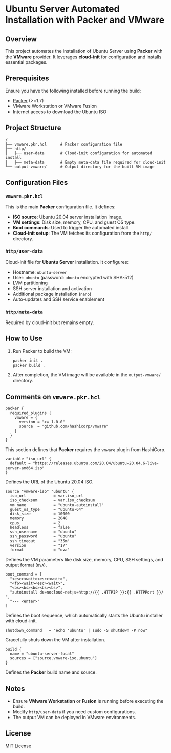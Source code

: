# Ubuntu Server Automated Installation with Packer and VMware

## Overview
This project automates the installation of Ubuntu Server using **Packer** with the **VMware** provider. It leverages **cloud-init** for configuration and installs essential packages.

## Prerequisites
Ensure you have the following installed before running the build:
- [Packer](https://developer.hashicorp.com/packer) (>=1.7)
- VMware Workstation or VMware Fusion
- Internet access to download the Ubuntu ISO

## Project Structure
```
/
├── vmware.pkr.hcl      # Packer configuration file
├── http/
│   ├── user-data       # Cloud-init configuration for automated install
│   ├── meta-data       # Empty meta-data file required for cloud-init
└── output-vmware/      # Output directory for the built VM image
```

## Configuration Files
### `vmware.pkr.hcl`
This is the main **Packer** configuration file. It defines:
- **ISO source**: Ubuntu 20.04 server installation image.
- **VM settings**: Disk size, memory, CPU, and guest OS type.
- **Boot commands**: Used to trigger the automated install.
- **Cloud-init setup**: The VM fetches its configuration from the `http/` directory.

### `http/user-data`
Cloud-init file for **Ubuntu Server** installation. It configures:
- Hostname: `ubuntu-server`
- User: `ubuntu` (password: `ubuntu` encrypted with SHA-512)
- LVM partitioning
- SSH server installation and activation
- Additional package installation (`nano`)
- Auto-updates and SSH service enablement

### `http/meta-data`
Required by cloud-init but remains empty.

## How to Use
1. Run Packer to build the VM:
   ```sh
   packer init .
   packer build .
   ```
2. After completion, the VM image will be available in the `output-vmware/` directory.

## Comments on `vmware.pkr.hcl`
```hcl
packer {
  required_plugins {
    vmware = {
      version = ">= 1.0.0"
      source  = "github.com/hashicorp/vmware"
    }
  }
}
```
This section defines that **Packer** requires the `vmware` plugin from HashiCorp.

```hcl
variable "iso_url" {
  default = "https://releases.ubuntu.com/20.04/ubuntu-20.04.6-live-server-amd64.iso"
}
```
Defines the URL of the Ubuntu 20.04 ISO.

```hcl
source "vmware-iso" "ubuntu" {
  iso_url            = var.iso_url
  iso_checksum       = var.iso_checksum
  vm_name            = "ubuntu-autoinstall"
  guest_os_type      = "ubuntu-64"
  disk_size          = 10000
  memory             = 2048
  cpus               = 2
  headless           = false
  ssh_username       = "ubuntu"
  ssh_password       = "ubuntu"
  ssh_timeout        = "35m"
  version            = "17"
  format             = "ova"
```
Defines the VM parameters like disk size, memory, CPU, SSH settings, and output format (`OVA`).

```hcl
boot_command = [
  "<esc><wait><esc><wait>",
  "<f6><wait><esc><wait>",
  "<bs><bs><bs><bs><bs>",
  "autoinstall ds=nocloud-net;s=http://{{ .HTTPIP }}:{{ .HTTPPort }}/ ",
  "--- <enter>"
]
```
Defines the boot sequence, which automatically starts the Ubuntu installer with cloud-init.

```hcl
shutdown_command   = "echo 'ubuntu' | sudo -S shutdown -P now"
```
Gracefully shuts down the VM after installation.

```hcl
build {
  name = "ubuntu-server-focal"
  sources = ["source.vmware-iso.ubuntu"]
}
```
Defines the **Packer** build name and source.

## Notes
- Ensure **VMware Workstation** or **Fusion** is running before executing the build.
- Modify `http/user-data` if you need custom configurations.
- The output VM can be deployed in VMware environments.

## License
MIT License

